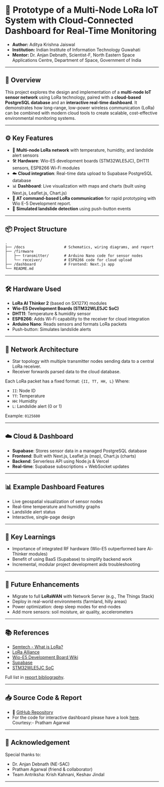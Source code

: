 
# 🌱 Prototype of a Multi-Node LoRa IoT System with Cloud-Connected Dashboard for Real-Time Monitoring

* **Author:** Aditya Krishna Jaiswal
* **Institution:** Indian Institute of Information Technology Guwahati 
* **Mentor:** Dr. Anjan Debnath, Scientist-F, North Eastern Space Applications Centre, Department of Space, Government of India

---

## 📌 Overview

This project explores the design and implementation of a **multi-node IoT sensor network** using LoRa technology, paired with a **cloud-based PostgreSQL database** and an **interactive real-time dashboard**.
It demonstrates how long-range, low-power wireless communication (LoRa) can be combined with modern cloud tools to create scalable, cost-effective environmental monitoring systems.

---

## ⚙️ Key Features

* 📡 **Multi-node LoRa network** with temperature, humidity, and landslide alert sensors
* 🛠 **Hardware**: Wio-E5 development boards (STM32WLE5JC), DHT11 sensors, ESP8266 Wi-Fi modules
* ☁️ **Cloud integration**: Real-time data upload to Supabase PostgreSQL database
* 📊 **Dashboard**: Live visualization with maps and charts (built using Next.js, Leaflet.js, Chart.js)
* 🔧 **AT command-based LoRa communication** for rapid prototyping with Wio E-5 Development report.
* 🧪 **Simulated landslide detection** using push-button events

---

## 📦 Project Structure

```plaintext
.
├── /docs                  # Schematics, wiring diagrams, and report
├── /firmware
│   ├── transmitter/       # Arduino Nano code for sensor nodes
│   └── receiver/          # ESP8266 code for cloud upload
├── /dashboard             # Frontend: Next.js app
└── README.md
```

---

## 🛠 Hardware Used

* **LoRa AI Thinker 2** (based on SX127X) modules
* **Wio-E5 Development Boards (STM32WLE5JC SoC)**
* **DHT11**: Temperature & humidity sensor
* **ESP8266**: Adds Wi-Fi capability to the receiver for cloud integration
* **Arduino Nano**: Reads sensors and formats LoRa packets
* Push-button: Simulates landslide alerts

---

## 📡 Network Architecture

* Star topology with multiple transmitter nodes sending data to a central LoRa receiver.
* Receiver forwards parsed data to the cloud database.

Each LoRa packet has a fixed format:
`{II, TT, HH, L}`
Where:

* `II`: Node ID
* `TT`: Temperature
* `HH`: Humidity
* `L`: Landslide alert (0 or 1)

Example: `0125600`

---

## ☁️ Cloud & Dashboard

* **Supabase**: Stores sensor data in a managed PostgreSQL database
* **Frontend**: Built with Next.js, Leaflet.js (map), Chart.js (charts)
* **Backend**: Serverless API using Node.js & Vercel
* **Real-time**: Supabase subscriptions + WebSocket updates

---

## 📊 Example Dashboard Features

* Live geospatial visualization of sensor nodes
* Real-time temperature and humidity graphs
* Landslide alert status
* Interactive, single-page design

---

## 🧪 Key Learnings

* Importance of integrated RF hardware (Wio-E5 outperformed bare Ai-Thinker modules)
* Benefit of using BaaS (Supabase) to simplify backend work
* Incremental, modular project development aids troubleshooting

---

## 🚀 Future Enhancements

* Migrate to full **LoRaWAN** with Network Server (e.g., The Things Stack)
* Deploy in real-world environments (farmland, hilly areas)
* Power optimization: deep sleep modes for end-nodes
* Add more sensors: soil moisture, air quality, accelerometers

---

## 📚 References

* [Semtech - What is LoRa?](https://www.semtech.com/lora/what-is-lora)
* [LoRa Alliance](https://lora-alliance.org/)
* [Wio-E5 Development Board Wiki](https://wiki.seeedstudio.com/LoRa_E5_Dev_Board/)
* [Supabase](https://supabase.com/)
* [STM32WLE5JC SoC](https://www.st.com/en/microcontrollers-microprocessors/stm32wle5jc.html)

Full list in [report bibliography](https://github.com/0605akj0605/LoRa_Tx_Rx_-_Gateway).

---

## 📥 Source Code & Report

* 🔗 [GitHub Repository](https://github.com/0605akj0605/LoRa_Tx_Rx_-_Gateway)
* For the code for interactive dashboard please have a look [here](https://github.com/pratham-011ag/LORAA). Courtesy:- Pratham Agarwal
---

## 🙏 Acknowledgement

Special thanks to:

* Dr. Anjan Debnath (NE-SAC)
* Pratham Agarwal (friend & collaborator)
* Team Antriksha: Krish Kahnani, Keshav Jindal

---


